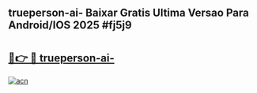 ## trueperson-ai- Baixar Gratis Ultima Versao Para Android/IOS 2025 #fj5j9

# <h2><a href="https://ainizakaria.my?title=trueperson-ai-&ref=20M">🔗👉 🔴 trueperson-ai-</a></h2>

[![acn](https://github.com/user-attachments/assets/0f9c940e-d8b0-45ae-aac7-cd30a18b3e1c)](https://ainizakaria.my?title=trueperson-ai-&ref=20M)

